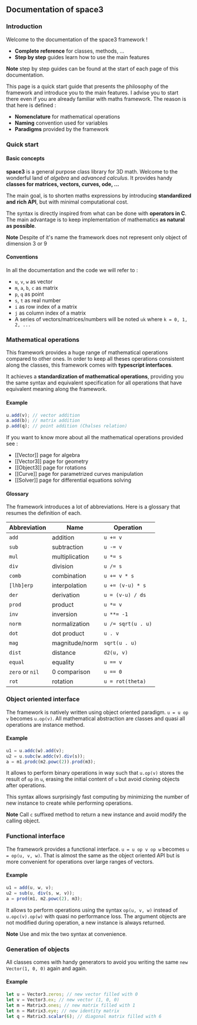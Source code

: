 ## Documentation of space3

### Introduction

Welcome to the documentation of the space3 framework !
- **Complete reference** for classes, methods, ...
- **Step by step** guides learn how to use the main features

**Note** step by step guides can be found at the start of each page of this documentation.

This page is a quick start guide that presents the philosophy of the framework
and introduce you to the main features. I advise you to start there even if
you are already familiar with maths framework. The reason is that here is defined :
- **Nomenclature** for mathematical operations
- **Naming** convention used for variables
- **Paradigms** provided by the framework

### Quick start

#### Basic concepts
**space3** is a general purpose class library for 3D math. Welcome to the wonderful land of _algebra_ and _advanced calculus_.
It provides handy **classes for matrices, vectors, curves, ode, ...**

The main goal, is to shorten maths expressions by introducing **standardized and rich API**, but with minimal computational cost.  

The syntax is directly inspired from what can be done with **operators in C**. The main advantage is to keep
implementation of mathematics **as natural as possible**.

**Note** Despite of it's name the framework does not represent only object of dimension 3 or 9

#### Conventions
In all the documentation and the code we will refer to :
- `u`, `v`, `w` as vector
- `m`, `a`, `b`, `c` as matrix
- `p`, `q` as point
- `s`, `t` as real number
- `i` as row index of a matrix
- `j` as column index of a matrix
- A series of vectors/matrices/numbers will be noted `uk` where `k = 0, 1, 2, ...`

### Mathematical operations

This framework provides a huge range of mathematical operations compared to other ones.
In order to keep all theses operations consistent along the classes, this framework comes with **typescript interfaces**.
 
It achieves a **standardization of mathematical operations**,
providing you the same syntax and equivalent specification for all operations that have equivalent meaning along the framework.

#### Example

```js
u.add(v); // vector addition
a.add(b); // matrix addition
p.add(q); // point addition (Chalses relation)
```

If you want to know more about all the mathematical operations provided see :
- [[Vector]] page for algebra
- [[Vector3]] page for geometry
- [[Object3]] page for rotations
- [[Curve]] page for parametrized curves manipulation
- [[Solver]] page for differential equations solving

#### Glossary
The framework introduces a lot of abbreviations.
Here is a glossary that resumes the definition of each.

| Abbreviation   | Name          | Operation        |
| ---------------|---------------|------------------|
| `add`          | addition      |`u += v`          |
| `sub`          | subtraction   |`u -= v`          |
| `mul`          | multiplication|`u *= s`          |
| `div`          | division      |`u /= s`          |
| `comb`         | combination   |`u += v * s`      |
| `[lhb]erp`     | interpolation |`u += (v-u) * s`  |
| `der`          | derivation    |`u = (v-u) / ds`  |
| `prod`         | product       |`u *= v`          |
| `inv`          | inversion     |`u **= -1`        |
| `norm`         | normalization |`u /= sqrt(u . u)`|
| `dot`          | dot product   |`u . v`           |
| `mag`          | magnitude/norm|`sqrt(u . u)`     |
| `dist`         | distance      |`d2(u, v)`        |
| `equal`        | equality      |`u == v`          |
| `zero` or `nil`| 0 comparison  |`u == 0`          |
| `rot`          | rotation      |`u = rot(theta)`  |

### Object oriented interface
The framework is natively written using object oriented paradigm. `u = u op v` becomes `u.op(v)`.
All mathematical abstraction are classes and quasi all operations are instance method.

#### Example
```js
u1 = u.addc(w).add(v);
u2 = u.subc(w.addc(v).div(s));
a = m1.prodc(m2.powc(2)).prod(m3);
```
It allows to perform binary operations in way such that `u.op(v)` stores the result of `op` in `u`, erasing the
initial content of `u` but avoid cloning objects after operations.

This syntax allows surprisingly fast computing by minimizing the number of new instance to create while performing operations.

**Note** Call `c` suffixed method to return a new instance and avoid modify the calling object.

### Functional interface
The framework provides a functional interface. `u = u op v op w` becomes `u = op(u, v, w)`. 
That is almost the same as the object oriented API but is more convenient for operations over large ranges of vectors. 

#### Example
```js
u1 = add(u, w, v);
u2 = sub(u, div(s, w, v));
a = prod(m1, m2.powc(2), m3);
```
It allows to perform operations using the syntax `op(u, v, w)` instead of `u.opc(v).op(w)` with quasi no performance loss.
The argument objects are not modified during operation, a new instance is always returned.

**Note** Use and mix the two syntax at convenience.

### Generation of objects
All classes comes with handy generators to avoid you writing the same `new Vector(1, 0, 0)` again and again.

#### Example
```js
let u = Vector3.zeros; // new vector filled with 0
let v = Vector3.ex; // new vector (1, 0, 0)
let m = Matrix3.ones; // new matrix filled with 1
let n = Matrix3.eye; // new identity matrix
let q = Matrix3.scalar(6); // diagonal matrix filled with 6
```
